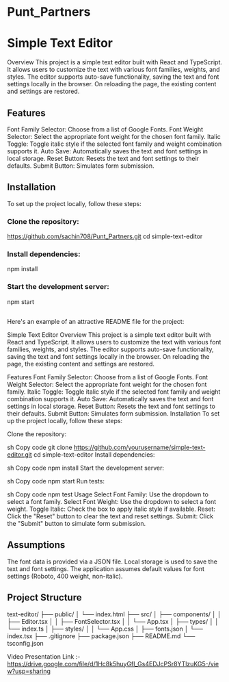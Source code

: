 # Punt_Partners

# Simple Text Editor

Overview
This project is a simple text editor built with React and TypeScript. It allows users to customize the text with various font families, weights, and styles. The editor supports auto-save functionality, saving the text and font settings locally in the browser. On reloading the page, the existing content and settings are restored.

## Features

Font Family Selector: Choose from a list of Google Fonts.
Font Weight Selector: Select the appropriate font weight for the chosen font family.
Italic Toggle: Toggle italic style if the selected font family and weight combination supports it.
Auto Save: Automatically saves the text and font settings in local storage.
Reset Button: Resets the text and font settings to their defaults.
Submit Button: Simulates form submission.

## Installation

To set up the project locally, follow these steps:

### Clone the repository:

https://github.com/sachin708/Punt_Partners.git
cd simple-text-editor

### Install dependencies:

npm install

### Start the development server:

npm start

##

Here's an example of an attractive README file for the project:

Simple Text Editor
Overview
This project is a simple text editor built with React and TypeScript. It allows users to customize the text with various font families, weights, and styles. The editor supports auto-save functionality, saving the text and font settings locally in the browser. On reloading the page, the existing content and settings are restored.

Features
Font Family Selector: Choose from a list of Google Fonts.
Font Weight Selector: Select the appropriate font weight for the chosen font family.
Italic Toggle: Toggle italic style if the selected font family and weight combination supports it.
Auto Save: Automatically saves the text and font settings in local storage.
Reset Button: Resets the text and font settings to their defaults.
Submit Button: Simulates form submission.
Installation
To set up the project locally, follow these steps:

Clone the repository:

sh
Copy code
git clone https://github.com/yourusername/simple-text-editor.git
cd simple-text-editor
Install dependencies:

sh
Copy code
npm install
Start the development server:

sh
Copy code
npm start
Run tests:

sh
Copy code
npm test
Usage
Select Font Family: Use the dropdown to select a font family.
Select Font Weight: Use the dropdown to select a font weight.
Toggle Italic: Check the box to apply italic style if available.
Reset: Click the "Reset" button to clear the text and reset settings.
Submit: Click the "Submit" button to simulate form submission.

## Assumptions

The font data is provided via a JSON file.
Local storage is used to save the text and font settings.
The application assumes default values for font settings (Roboto, 400 weight, non-italic).

## Project Structure

text-editor/
├── public/
│ └── index.html
├── src/
│ ├── components/
│ │ ├── Editor.tsx
│ │ ├── FontSelector.tsx
│ │ └── App.tsx
│ ├── types/
│ │ └── index.ts
│ ├── styles/
│ │ └── App.css
│ ├── fonts.json
│ └── index.tsx
├── .gitignore
├── package.json
├── README.md
└── tsconfig.json

Video Presentation Link :- https://drive.google.com/file/d/1Hc8k5huyGfI_Gs4EDJcPSr8YTlzuKG5-/view?usp=sharing
